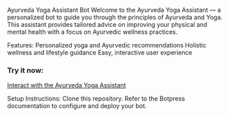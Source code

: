Ayurveda Yoga Assistant Bot
Welcome to the Ayurveda Yoga Assistant — a personalized bot to guide you through the principles of Ayurveda and Yoga. This assistant provides tailored advice on improving your physical and mental health with a focus on Ayurvedic wellness practices.

Features:
Personalized yoga and Ayurvedic recommendations
Holistic wellness and lifestyle guidance
Easy, interactive user experience
### Try it now:
[Interact with the Ayurveda Yoga Assistant](https://cdn.botpress.cloud/webchat/v2.2/shareable.html?configUrl=https://files.bpcontent.cloud/2024/11/23/02/20241123023541-6DIFDGX0.json)

Setup Instructions:
Clone this repository.
Refer to the Botpress documentation to configure and deploy your bot.
